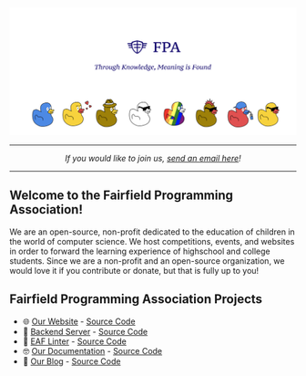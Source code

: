 ![Masthead](https://github.com/fairfield-programming/.github/blob/main/spread.png?raw=true)

-----
<p align="center">
<i>If you would like to join us, <a href="mailto:fairfieldprogramming@gmail.com">send an email here</a>!</i>
</p>

-----

## Welcome to the Fairfield Programming Association!
We are an open-source, non-profit dedicated to the education of children in the world of computer science. We host competitions, events, and websites in order to forward the learning experience of highschool and college students. Since we are a non-profit and an open-source organization, we would love it if you contribute or donate, but that is fully up to you! 

## Fairfield Programming Association Projects

- 🌐 [Our Website](https://fairfieldprogramming.org) - [Source Code](https://github.com/fairfield-programming/fairfield-programming.github.io)
- 📠 [Backend Server](https://fairfield-programming.herokuapp.com) - [Source Code](https://github.com/fairfield-programming/backend-server/)
- 🤯 [EAF Linter](https://www.npmjs.com/package/eaf-linter) - [Source Code](https://github.com/fairfield-programming/eaf-linter/)
- 🤓 [Our Documentation](https://docs.fairfieldprogramming.org/) - [Source Code](https://github.com/fairfield-programming/docs)
- 📝 [Our Blog](https://blog.fairfieldprogramming.org/) - [Source Code](https://github.com/fairfield-programming/blog)
